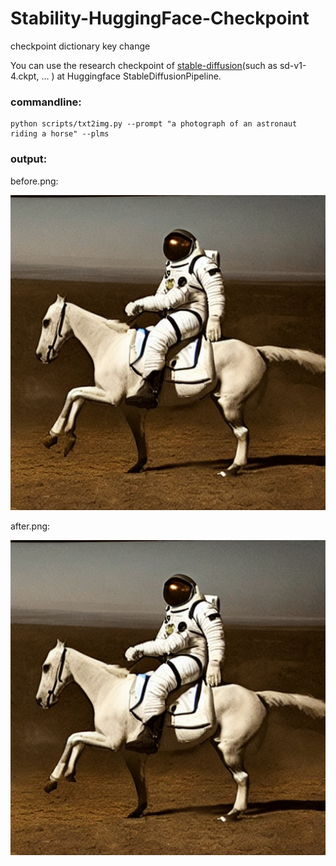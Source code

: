 # Stability-HuggingFace-Checkpoint
checkpoint dictionary key change

You can use the research checkpoint of [stable-diffusion](https://huggingface.co/CompVis/stable-diffusion-v-1-4-original)(such as sd-v1-4.ckpt, ... ) at Huggingface StableDiffusionPipeline.

### commandline: 
```
python scripts/txt2img.py --prompt "a photograph of an astronaut riding a horse" --plms 
```

### output:

before.png:

![before](./contents/before.png)

after.png:

![after](./contents/after.png)
